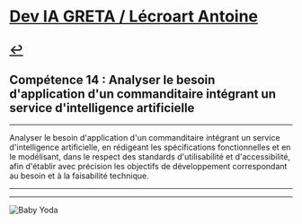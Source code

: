 
# [Dev IA GRETA / Lécroart Antoine](https://github.com/Dev-IA-2024/antoine.lecroart)

[↩️](..)
---

## Compétence 14 : Analyser le besoin d'application d'un commanditaire intégrant un service d'intelligence artificielle

---

Analyser le besoin d'application d'un commanditaire intégrant un service d'intelligence artificielle, en rédigeant les spécifications fonctionnelles et en le modélisant, dans le respect des standards d'utilisabilité et d'accessibilité, afin d'établir avec précision les objectifs de développement correspondant au besoin et à la faisabilité technique.

---
---
![Baby Yoda](https://images3.alphacoders.com/110/1108129.jpg)
